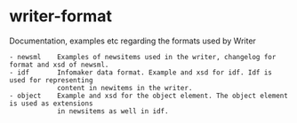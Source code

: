 # writer-format
Documentation, examples etc regarding the formats used by Writer

```
- newsml	Examples of newsitems used in the writer, changelog for format and xsd of newsml.
- idf 		Infomaker data format. Example and xsd for idf. Idf is used for representing 
			content in newitems in the writer.
- object 	Example and xsd for the object element. The object element is used as extensions 
			in newsitems as well in idf.
```
